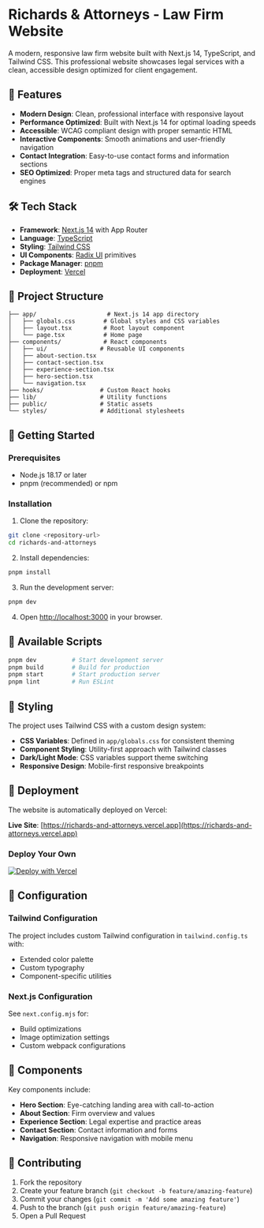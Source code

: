# Richards & Attorneys - Law Firm Website

A modern, responsive law firm website built with Next.js 14, TypeScript, and Tailwind CSS. This professional website showcases legal services with a clean, accessible design optimized for client engagement.

## 🚀 Features

- **Modern Design**: Clean, professional interface with responsive layout
- **Performance Optimized**: Built with Next.js 14 for optimal loading speeds
- **Accessible**: WCAG compliant design with proper semantic HTML
- **Interactive Components**: Smooth animations and user-friendly navigation
- **Contact Integration**: Easy-to-use contact forms and information sections
- **SEO Optimized**: Proper meta tags and structured data for search engines

## 🛠️ Tech Stack

- **Framework**: [Next.js 14](https://nextjs.org/) with App Router
- **Language**: [TypeScript](https://www.typescriptlang.org/)
- **Styling**: [Tailwind CSS](https://tailwindcss.com/)
- **UI Components**: [Radix UI](https://www.radix-ui.com/) primitives
- **Package Manager**: [pnpm](https://pnpm.io/)
- **Deployment**: [Vercel](https://vercel.com/)

## 📁 Project Structure

```
├── app/                    # Next.js 14 app directory
│   ├── globals.css        # Global styles and CSS variables
│   ├── layout.tsx         # Root layout component
│   └── page.tsx           # Home page
├── components/            # React components
│   ├── ui/               # Reusable UI components
│   ├── about-section.tsx
│   ├── contact-section.tsx
│   ├── experience-section.tsx
│   ├── hero-section.tsx
│   └── navigation.tsx
├── hooks/                # Custom React hooks
├── lib/                  # Utility functions
├── public/               # Static assets
└── styles/               # Additional stylesheets
```

## 🚀 Getting Started

### Prerequisites

- Node.js 18.17 or later
- pnpm (recommended) or npm

### Installation

1. Clone the repository:
```bash
git clone <repository-url>
cd richards-and-attorneys
```

2. Install dependencies:
```bash
pnpm install
```

3. Run the development server:
```bash
pnpm dev
```

4. Open [http://localhost:3000](http://localhost:3000) in your browser.

## 📝 Available Scripts

```bash
pnpm dev          # Start development server
pnpm build        # Build for production
pnpm start        # Start production server
pnpm lint         # Run ESLint
```

## 🎨 Styling

The project uses Tailwind CSS with a custom design system:

- **CSS Variables**: Defined in `app/globals.css` for consistent theming
- **Component Styling**: Utility-first approach with Tailwind classes
- **Dark/Light Mode**: CSS variables support theme switching
- **Responsive Design**: Mobile-first responsive breakpoints

## 🚀 Deployment

The website is automatically deployed on Vercel:

**Live Site**: [https://richards-and-attorneys.vercel.app](https://richards-and-attorneys.vercel.app)

### Deploy Your Own

[![Deploy with Vercel](https://vercel.com/button)](https://vercel.com/new/clone?repository-url=<your-repo-url>)

## 🔧 Configuration

### Tailwind Configuration

The project includes custom Tailwind configuration in `tailwind.config.ts` with:
- Extended color palette
- Custom typography
- Component-specific utilities

### Next.js Configuration

See `next.config.mjs` for:
- Build optimizations
- Image optimization settings
- Custom webpack configurations

## 📱 Components

Key components include:

- **Hero Section**: Eye-catching landing area with call-to-action
- **About Section**: Firm overview and values
- **Experience Section**: Legal expertise and practice areas
- **Contact Section**: Contact information and forms
- **Navigation**: Responsive navigation with mobile menu

## 🤝 Contributing

1. Fork the repository
2. Create your feature branch (`git checkout -b feature/amazing-feature`)
3. Commit your changes (`git commit -m 'Add some amazing feature'`)
4. Push to the branch (`git push origin feature/amazing-feature`)
5. Open a Pull Request
